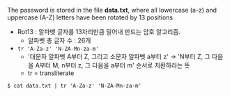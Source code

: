 The password is stored in the file **data.txt**, where all lowercase (a-z) and uppercase (A-Z) letters have been rotated by 13 positions

- Rot13 : 알파벳 글자를 13자리만큼 밀어내 만드는 암호 알고리즘.
	- 알파벳 총 글자 수 : 26개
- `tr 'A-Za-z' 'N-ZA-Mn-za-m'`
	- '대문자 알파벳 A부터 Z, 그리고 소문자 알파벳 a부터 z' -> 'N부터 Z, 그 다음을 A부터 M, n부터 z, 그 다음을 a부터 m' 순서로 치환하라는 뜻
	- tr = transliterate

```
$ cat data.txt | tr 'A-Za-z' 'N-ZA-Mn-za-m'
```